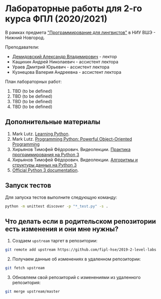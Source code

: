 # Лабораторные работы для 2-го курса ФПЛ (2020/2021)

В рамках предмета 
["Программирование для лингвистов"](https://www.hse.ru/edu/courses/375328211) 
в НИУ ВШЭ - Нижний Новгород.

Преподаватели: 

* [Демидовский Александр Владимирович](https://www.hse.ru/staff/demidovs) - лектор
* Кащихин Андрей Николаевич - ассистент лектора
* Ураев Дмитрий Юрьевич - ассистент лектора
* Кузнецова Валерия Андреевна - ассистент лектора

План лабораторных работ:

1. TBD (to be defined)
2. TBD (to be defined)
3. TBD (to be defined)
4. TBD (to be defined)

## Дополнительные материалы

1. Mark Lutz. 
   [Learning Python](https://www.amazon.com/Learning-Python-5th-Mark-Lutz/dp/1449355730).
2. Mark Lutz. 
   [Programming Python: Powerful Object-Oriented Programming](https://www.amazon.com/Programming-Python-Powerful-Object-Oriented/dp/0596158106)
3. Хирьянов Тимофей Фёдорович. Видеолекции. 
   [Практика программирования на Python 3](https://www.youtube.com/watch?v=fgf57Sa5A-A&list=PLRDzFCPr95fLuusPXwvOPgXzBL3ZTzybY) 
4. Хирьянов Тимофей Фёдорович. Видеолекции. 
   [Алгоритмы и структуры данных на Python 3](https://www.youtube.com/watch?v=KdZ4HF1SrFs&list=PLRDzFCPr95fK7tr47883DFUbm4GeOjjc0)
5. [Official Python 3 documentation](https://docs.python.org/3/).


## Запуск тестов

Для запуска тестов выполните следующую команду:

```bash
python -m unittest discover -p "*_test.py" -s .
```

## Что делать если в родительском репозитории есть изменения и они мне нужны?

1. Создаем `upstream` таргет в репозитории:

```bash
git remote add upstream https://github.com/fipl-hse/2019-2-level-labs
```

2. Получаем данные об изменениях в удаленном репозитории:

```bash
git fetch upstream
```

3. Обновляем свой репозиторий с изменениями из удаленного репозитория:

```bash
git merge upstream/master
```
